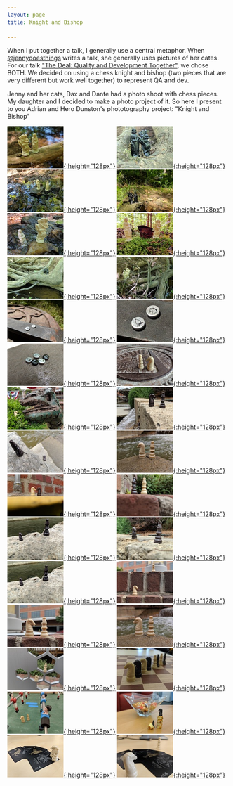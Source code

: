 ```yaml
---
layout: page
title: Knight and Bishop

---
```


When I put together a talk, I generally use a central metaphor. When [@jennydoesthings](https://twitter.com/jennydoesthings) writes a talk, she generally uses pictures of her cates. For our talk ["The Deal: Quality and Development Together"](https://speakerdeck.com/apdunston/the-deal-quality-and-development-together), we chose BOTH. We decided on using a chess knight and bishop (two pieces that are very different but work well together) to represent QA and dev.

Jenny and her cats, Dax and Dante had a photo shoot with chess pieces. My daughter and I decided to make a photo project of it. So here I present to you Adrian and Hero Dunston's phototography project: "Knight and Bishop"

[![image of chess knight and bishop](/public/media/KnightAndBishop/1-thumbnail.jpg "Chess Knight and Bishop"){:height="128px"}](/public/media/KnightAndBishop/1.jpg)
[![image of chess knight and bishop](/public/media/KnightAndBishop/2-thumbnail.jpg "Chess Knight and Bishop"){:height="128px"}](/public/media/KnightAndBishop/2.jpg)
[![image of chess knight and bishop](/public/media/KnightAndBishop/3-thumbnail.jpg "Chess Knight and Bishop"){:height="128px"}](/public/media/KnightAndBishop/3.jpg)
[![image of chess knight and bishop](/public/media/KnightAndBishop/4-thumbnail.jpg "Chess Knight and Bishop"){:height="128px"}](/public/media/KnightAndBishop/4.jpg)
[![image of chess knight and bishop](/public/media/KnightAndBishop/5-thumbnail.jpg "Chess Knight and Bishop"){:height="128px"}](/public/media/KnightAndBishop/5.jpg)
[![image of chess knight and bishop](/public/media/KnightAndBishop/6-thumbnail.jpg "Chess Knight and Bishop"){:height="128px"}](/public/media/KnightAndBishop/6.jpg)
[![image of chess knight and bishop](/public/media/KnightAndBishop/7-thumbnail.jpg "Chess Knight and Bishop"){:height="128px"}](/public/media/KnightAndBishop/7.jpg)
[![image of chess knight and bishop](/public/media/KnightAndBishop/8-thumbnail.jpg "Chess Knight and Bishop"){:height="128px"}](/public/media/KnightAndBishop/8.jpg)
[![image of chess knight and bishop](/public/media/KnightAndBishop/9-thumbnail.jpg "Chess Knight and Bishop"){:height="128px"}](/public/media/KnightAndBishop/9.jpg)
[![image of chess knight and bishop](/public/media/KnightAndBishop/10-thumbnail.jpg "Chess Knight and Bishop"){:height="128px"}](/public/media/KnightAndBishop/10.jpg)
[![image of chess knight and bishop](/public/media/KnightAndBishop/11-thumbnail.jpg "Chess Knight and Bishop"){:height="128px"}](/public/media/KnightAndBishop/11.jpg)
[![image of chess knight and bishop](/public/media/KnightAndBishop/12-thumbnail.jpg "Chess Knight and Bishop"){:height="128px"}](/public/media/KnightAndBishop/12.jpg)
[![image of chess knight and bishop](/public/media/KnightAndBishop/13-thumbnail.jpg "Chess Knight and Bishop"){:height="128px"}](/public/media/KnightAndBishop/13.jpg)
[![image of chess knight and bishop](/public/media/KnightAndBishop/14-thumbnail.jpg "Chess Knight and Bishop"){:height="128px"}](/public/media/KnightAndBishop/14.jpg)
[![image of chess knight and bishop](/public/media/KnightAndBishop/15-thumbnail.jpg "Chess Knight and Bishop"){:height="128px"}](/public/media/KnightAndBishop/15.jpg)
[![image of chess knight and bishop](/public/media/KnightAndBishop/16-thumbnail.jpg "Chess Knight and Bishop"){:height="128px"}](/public/media/KnightAndBishop/16.jpg)
[![image of chess knight and bishop](/public/media/KnightAndBishop/17-thumbnail.jpg "Chess Knight and Bishop"){:height="128px"}](/public/media/KnightAndBishop/17.jpg)
[![image of chess knight and bishop](/public/media/KnightAndBishop/18-thumbnail.jpg "Chess Knight and Bishop"){:height="128px"}](/public/media/KnightAndBishop/18.jpg)
[![image of chess knight and bishop](/public/media/KnightAndBishop/19-thumbnail.jpg "Chess Knight and Bishop"){:height="128px"}](/public/media/KnightAndBishop/19.jpg)
[![image of chess knight and bishop](/public/media/KnightAndBishop/20-thumbnail.jpg "Chess Knight and Bishop"){:height="128px"}](/public/media/KnightAndBishop/20.jpg)
[![image of chess knight and bishop](/public/media/KnightAndBishop/21-thumbnail.jpg "Chess Knight and Bishop"){:height="128px"}](/public/media/KnightAndBishop/21.jpg)
[![image of chess knight and bishop](/public/media/KnightAndBishop/22-thumbnail.jpg "Chess Knight and Bishop"){:height="128px"}](/public/media/KnightAndBishop/22.jpg)
[![image of chess knight and bishop](/public/media/KnightAndBishop/23-thumbnail.jpg "Chess Knight and Bishop"){:height="128px"}](/public/media/KnightAndBishop/23.jpg)
[![image of chess knight and bishop](/public/media/KnightAndBishop/24-thumbnail.jpg "Chess Knight and Bishop"){:height="128px"}](/public/media/KnightAndBishop/24.jpg)
[![image of chess knight and bishop](/public/media/KnightAndBishop/25-thumbnail.jpg "Chess Knight and Bishop"){:height="128px"}](/public/media/KnightAndBishop/25.jpg)
[![image of chess knight and bishop](/public/media/KnightAndBishop/26-thumbnail.jpg "Chess Knight and Bishop"){:height="128px"}](/public/media/KnightAndBishop/26.jpg)
[![image of chess knight and bishop](/public/media/KnightAndBishop/27-thumbnail.jpg "Chess Knight and Bishop"){:height="128px"}](/public/media/KnightAndBishop/27.jpg)
[![image of chess knight and bishop](/public/media/KnightAndBishop/28-thumbnail.jpg "Chess Knight and Bishop"){:height="128px"}](/public/media/KnightAndBishop/28.jpg)
[![image of chess knight and bishop](/public/media/KnightAndBishop/29-thumbnail.jpg "Chess Knight and Bishop"){:height="128px"}](/public/media/KnightAndBishop/29.jpg)
[![image of chess knight and bishop](/public/media/KnightAndBishop/30-thumbnail.jpg "Chess Knight and Bishop"){:height="128px"}](/public/media/KnightAndBishop/30.jpg)
